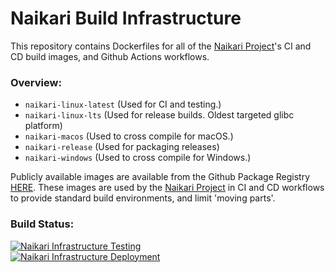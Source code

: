 # Naikari Build Infrastructure
This repository contains Dockerfiles for all of the [Naikari Project](https://github.com/naikari/naikari)'s CI and CD build images, and Github Actions workflows.

### Overview:
- `naikari-linux-latest` (Used for CI and testing.)
- `naikari-linux-lts` (Used for release builds. Oldest targeted glibc platform)
- `naikari-macos` (Used to cross compile for macOS.)
- `naikari-release` (Used for packaging releases)
- `naikari-windows` (Used to cross compile for Windows.)


Publicly available images are available from the Github Package Registry [HERE](https://github.com/orgs/naikari/packages?repo_name=naikari-infrastructure).
These images are used by the [Naikari Project](https://github.com/naikari/naikari) in CI and CD workflows to provide standard build environments, and limit 'moving parts'.


### Build Status:
[![Naikari Infrastructure Testing](https://github.com/naikari/naikari-infrastructure/actions/workflows/test_docker.yml/badge.svg)](https://github.com/naikari/naikari-infrastructure/actions/workflows/test_docker.yml) \
[![Naikari Infrastructure Deployment](https://github.com/naikari/naikari-infrastructure/actions/workflows/deploy_docker.yml/badge.svg)](https://github.com/naikari/naikari-infrastructure/actions/workflows/deploy_docker.yml)

